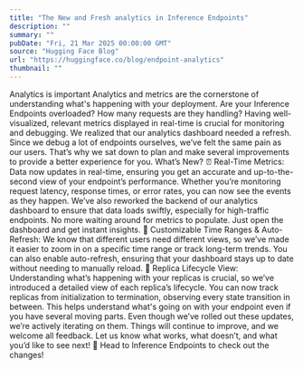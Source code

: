 ```yaml
---
title: "The New and Fresh analytics in Inference Endpoints"
description: ""
summary: ""
pubDate: "Fri, 21 Mar 2025 00:00:00 GMT"
source: "Hugging Face Blog"
url: "https://huggingface.co/blog/endpoint-analytics"
thumbnail: ""
---
```


Analytics is important
Analytics and metrics are the cornerstone of understanding what's happening with your deployment. Are your Inference Endpoints overloaded? How many requests are they handling? Having well-visualized, relevant metrics displayed in real-time is crucial for monitoring and debugging.
We realized that our analytics dashboard needed a refresh. Since we debug a lot of endpoints ourselves, we’ve felt the same pain as our users. That’s why we sat down to plan and make several improvements to provide a better experience for you.
What’s New?
⏰ Real-Time Metrics: Data now updates in real-time, ensuring you get an accurate and up-to-the-second view of your endpoint’s performance. Whether you’re monitoring request latency, response times, or error rates, you can now see the events as they happen. We’ve also reworked the backend of our analytics dashboard to ensure that data loads swiftly, especially for high-traffic endpoints. No more waiting around for metrics to populate. Just open the dashboard and get instant insights.
🔬 Customizable Time Ranges & Auto-Refresh: We know that different users need different views, so we’ve made it easier to zoom in on a specific time range or track long-term trends. You can also enable auto-refresh, ensuring that your dashboard stays up to date without needing to manually reload.
🔄 Replica Lifecycle View: Understanding what’s happening with your replicas is crucial, so we’ve introduced a detailed view of each replica’s lifecycle. You can now track replicas from initialization to termination, observing every state transition in between. This helps understand what's going on with your endpoint even if you have several moving parts.
Even though we’ve rolled out these updates, we’re actively iterating on them. Things will continue to improve, and we welcome all feedback.
Let us know what works, what doesn’t, and what you’d like to see next! 🙌
Head to Inference Endpoints to check out the changes!